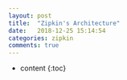 ```yaml
---
layout: post
title:  "Zipkin's Architecture"
date:   2018-12-25 15:14:54
categories: zipkin
comments: true
---
```

* content
{:toc}
